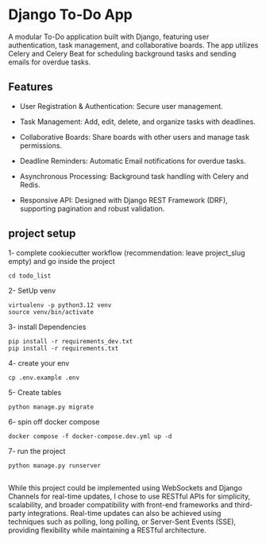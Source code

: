 # Django To-Do App

A modular To-Do application built with Django, featuring user authentication, task management, and collaborative boards. The app utilizes Celery and Celery Beat for scheduling background tasks and sending emails for overdue tasks.


## Features
- User Registration & Authentication: Secure user management.
  
- Task Management: Add, edit, delete, and organize tasks with deadlines.
  
- Collaborative Boards: Share boards with other users and manage task permissions.
  
- Deadline Reminders: Automatic Email notifications for overdue tasks.
  
- Asynchronous Processing: Background task handling with Celery and Redis.
  
- Responsive API: Designed with Django REST Framework (DRF), supporting pagination and robust validation.
  

## project setup

1- complete cookiecutter workflow (recommendation: leave project_slug empty) and go inside the project
```
cd todo_list
```

2- SetUp venv
```
virtualenv -p python3.12 venv
source venv/bin/activate
```

3- install Dependencies
```
pip install -r requirements_dev.txt
pip install -r requirements.txt
```

4- create your env
```
cp .env.example .env
```

5- Create tables
```
python manage.py migrate
```

6- spin off docker compose
```
docker compose -f docker-compose.dev.yml up -d
```

7- run the project
```
python manage.py runserver
```
##

While this project could be implemented using WebSockets and Django Channels for real-time updates, I chose to use RESTful APIs for simplicity, scalability, and broader compatibility with front-end frameworks and third-party integrations. Real-time updates can also be achieved using techniques such as polling, long polling, or Server-Sent Events (SSE), providing flexibility while maintaining a RESTful architecture.

